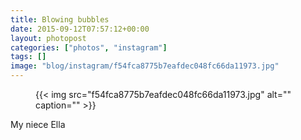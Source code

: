 ```yaml
---
title: Blowing bubbles
date: 2015-09-12T07:57:12+00:00
layout: photopost
categories: ["photos", "instagram"]
tags: []
image: "blog/instagram/f54fca8775b7eafdec048fc66da11973.jpg"
---
```


<figure class="photo photo--square">
  {{< img src="f54fca8775b7eafdec048fc66da11973.jpg" alt="" caption="" >}}

</figure>

My niece Ella
